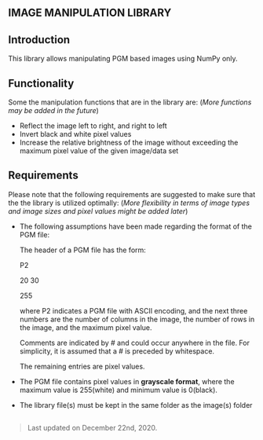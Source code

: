## IMAGE MANIPULATION LIBRARY

## Introduction
This library allows manipulating PGM based images using NumPy only.

## Functionality
 Some the manipulation functions that are in the library are: (*More functions may be added in the future*)
 
 - Reflect the image left to right, and right to left
 - Invert black and white pixel values
 - Increase the relative brightness of the image without exceeding the maximum pixel value of the given image/data set

## Requirements
Please note that the following requirements are suggested to make sure that the the library is utilized optimally: (*More flexibility in terms of image types and image sizes and pixel values might be added later*)

 - The following assumptions have been made regarding the format of the PGM file:
 
	The header of a PGM file has the form:
	
	P2
	
	20 30
	
	255
	
	where P2 indicates a PGM file with ASCII encoding,
	and the next three numbers are the number of columns in the image,
	the number of rows in the image, and the maximum pixel value.
	
	Comments are indicated by # and could occur anywhere in the file.
	For simplicity, it is assumed that a # is preceded by whitespace.
	
	The remaining entries are pixel values.
 
 - The PGM file contains pixel values in **grayscale format**, where the maximum value is 255(white) and minimum value is 0(black).
 - The library file(s) must be kept in the same folder as the image(s) folder

## 

> Last updated on December 22nd, 2020.
